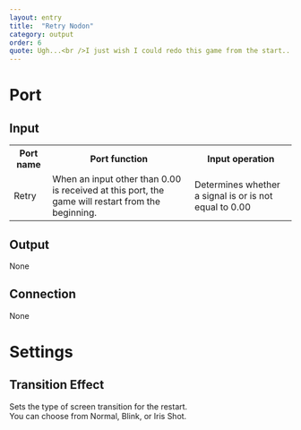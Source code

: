 ```yaml
---
layout: entry
title:  "Retry Nodon"
category: output
order: 6
quote: Ugh...<br />I just wish I could redo this game from the start...
---
```

<h1>Port</h1>
<h2>Input</h2>
<table class="wrapped">
  <colgroup>
    <col />
    <col />
    <col />
  </colgroup>
  <tbody>
    <tr>
      <th>Port name</th>
      <th>Port function</th>
      <th>Input operation</th>
    </tr>
    <tr>
      <td label="Port name"><span>Retry</span></td>
      <td label="Port function"><span>When an input other than 0.00 is received at this port, the game will restart from the beginning.</span></td>
      <td label="Input operation"><span>Determines whether a signal is or is not equal to 0.00</span></td>
    </tr>
  </tbody>
</table>
<h2>Output</h2>
<p>None</p>
<h2>Connection</h2>
<p>None</p>
<h1>Settings</h1>
<h2>Transition Effect</h2>
<p>Sets the type of screen transition for the restart.<br />You can choose from Normal, Blink, or Iris Shot.</p>